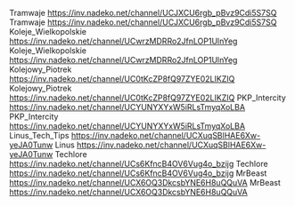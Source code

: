 Tramwaje	https://inv.nadeko.net/channel/UCJXCU6rgb_pBvz9Cdi5S7SQ Tramwaje	https://inv.nadeko.net/channel/UCJXCU6rgb_pBvz9Cdi5S7SQ Koleje_Wielkopolskie	https://inv.nadeko.net/channel/UCwrzMDRRo2JfnLOP1UlnYeg Koleje_Wielkopolskie	https://inv.nadeko.net/channel/UCwrzMDRRo2JfnLOP1UlnYeg Kolejowy_Piotrek	https://inv.nadeko.net/channel/UC0tKcZP8fQ97ZYE02LIKZIQ Kolejowy_Piotrek	https://inv.nadeko.net/channel/UC0tKcZP8fQ97ZYE02LIKZIQ PKP_Intercity	https://inv.nadeko.net/channel/UCYUNYXYxW5iRLsTmyqXoLBA PKP_Intercity	https://inv.nadeko.net/channel/UCYUNYXYxW5iRLsTmyqXoLBA Linus_Tech_Tips	https://inv.nadeko.net/channel/UCXuqSBlHAE6Xw-yeJA0Tunw Linus	https://inv.nadeko.net/channel/UCXuqSBlHAE6Xw-yeJA0Tunw Techlore	https://inv.nadeko.net/channel/UCs6KfncB4OV6Vug4o_bzijg Techlore	https://inv.nadeko.net/channel/UCs6KfncB4OV6Vug4o_bzijg MrBeast	https://inv.nadeko.net/channel/UCX6OQ3DkcsbYNE6H8uQQuVA MrBeast	https://inv.nadeko.net/channel/UCX6OQ3DkcsbYNE6H8uQQuVA 